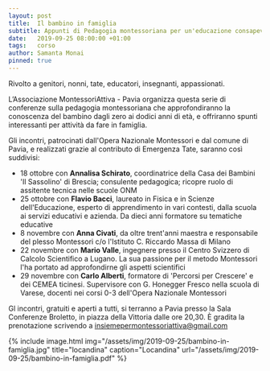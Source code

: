 ```yaml
---
layout: post
title:  Il bambino in famiglia
subtitle: Appunti di Pedagogia montessoriana per un'educazione consapevole e attenta ai bisogni del bambino
date:   2019-09-25 08:00:00 +01:00
tags:   corso
author: Samanta Monai
pinned: true
---
```


Rivolto a genitori, nonni, tate, educatori, insegnanti, appassionati.

L’Associazione MontessoriAttiva - Pavia organizza questa serie di conferenze sulla pedagogia montessoriana che approfondiranno la conoscenza del bambino dagli zero ai dodici anni di età, e offriranno spunti interessanti per attività da fare in famiglia.

Gli incontri, patrocinati dall'Opera Nazionale Montessori e dal comune di Pavia, e realizzati grazie al contributo di Emergenza Tate, saranno così suddivisi:

- 18 ottobre con **Annalisa Schirato**, coordinatrice della Casa dei Bambini 'Il Sassolino' di Brescia; consulente pedagogica; ricopre ruolo di assitente tecnica nelle scuole ONM
- 25 ottobre con **Flavio Bacci**, laureato in Fisica e in Scienze dell'Educazione, esperto di apprendimento in vari contesti, dalla scuola ai servizi educativi e azienda. Da dieci anni formatore su tematiche educative
- 8 novembre con **Anna Civati**, da oltre trent'anni maestra e responsabile del plesso Montessori c/o l'Istituto C. Riccardo Massa di Milano
- 22 novembre con **Mario Valle**, ingegnere presso il Centro Svizzero di Calcolo Scientifico a Lugano. La sua passione per il metodo Montessori l'ha portato ad approfondirne gli aspetti scientifici
- 29 novembre con **Carlo Alberti**, formatore di 'Percorsi per Crescere' e dei CEMEA ticinesi. Supervisore con G. Honegger Fresco nella scuola di Varese, docenti nei corsi 0-3 dell'Opera Nazionale Montessori

Gl incontri, gratuiti e aperti a tutti, si terranno a Pavia presso la Sala Conferenze Broletto, in piazza della Vittoria dalle ore 20,30.
È gradita la prenotazione scrivendo a [insiemepermontessoriattiva@gmail.com](mailto:insiemepermontessoriattiva@gmail.com)



{% include image.html img="/assets/img/2019-09-25/bambino-in-famiglia.jpg" title="locandina" caption="Locandina" url="/assets/img/2019-09-25/bambino-in-famiglia.pdf" %}
